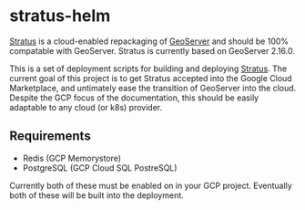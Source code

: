 # stratus-helm

[Stratus](https://github.com/planetlabs/stratus) is a cloud-enabled repackaging of [GeoServer](http://geoserver.org/) and should be 100% compatable with GeoServer. Stratus is currently based on GeoServer 2.16.0.

This is a set of deployment scripts for building and deploying [Stratus](https://github.com/planetlabs/stratus).
The current goal of this project is to get Stratus accepted into the Google Cloud Marketplace, and untimately ease the transition of GeoServer into the cloud. Despite the GCP focus of the documentation, this should be easily adaptable to any cloud (or k8s) provider.

## Requirements

  - Redis  (GCP Memorystore)
  - PostgreSQL  (GCP Cloud SQL PostreSQL)
  
Currently both of these must be enabled on in your GCP project. Eventually both of these will be built into the deployment.
